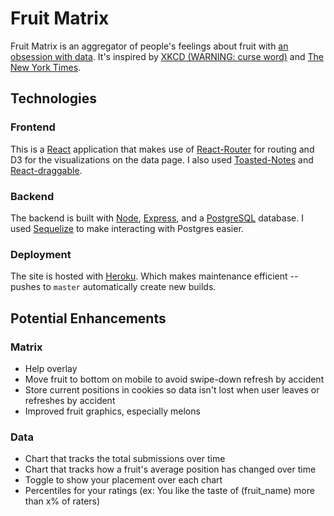 # Fruit Matrix

Fruit Matrix is an aggregator of people's feelings about fruit with [an obsession with data](https://fruit.tylerauer.com/data). It's inspired by [XKCD (WARNING: curse word)](https://xkcd.com/388/) and [The New York Times](https://www.nytimes.com/interactive/2017/08/09/upshot/game-of-thrones-chart.html).

## Technologies

### Frontend

This is a [React](https://reactjs.org/) application that makes use of [React-Router](https://reactrouter.com/web/guides/quick-start) for routing and D3 for the visualizations on the data page. I also used [Toasted-Notes](https://toasted-notes.netlify.app/) and [React-draggable](https://www.npmjs.com/package/react-draggable).

### Backend

The backend is built with [Node](https://nodejs.org/en/), [Express](https://expressjs.com/), and a [PostgreSQL](https://www.postgresql.org/) database. I used [Sequelize](https://sequelize.org/) to make interacting with Postgres easier.

### Deployment

The site is hosted with [Heroku](https://www.heroku.com/home). Which makes maintenance efficient -- pushes to `master` automatically create new builds.

## Potential Enhancements

### Matrix

- Help overlay
- Move fruit to bottom on mobile to avoid swipe-down refresh by accident
- Store current positions in cookies so data isn't lost when user leaves or refreshes by accident
- Improved fruit graphics, especially melons

### Data

- Chart that tracks the total submissions over time
- Chart that tracks how a fruit's average position has changed over time
- Toggle to show your placement over each chart
- Percentiles for your ratings (ex: You like the taste of (fruit_name) more than x% of raters)
